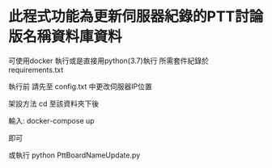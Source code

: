 此程式功能為更新伺服器紀錄的PTT討論版名稱資料庫資料
====

可使用docker 執行或是直接用python(3.7)執行
所需套件紀錄於 requirements.txt


執行前 請先至 config.txt 中更改伺服器IP位置

架設方法
cd 至該資料夾下後 

輸入: docker-compose up 

即可

或執行 python PttBoardNameUpdate.py
